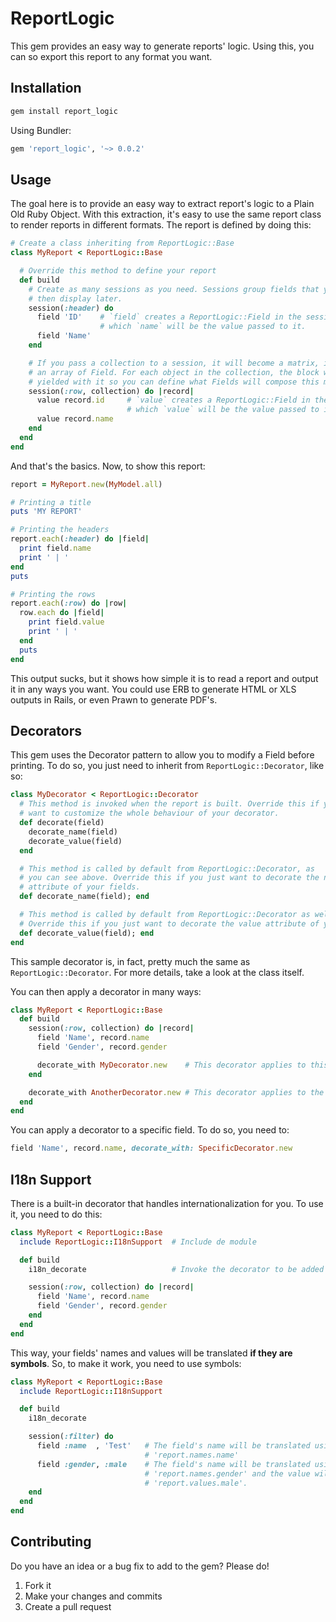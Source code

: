 # ReportLogic

This gem provides an easy way to generate reports' logic.
Using this, you can so export this report to any format you want.

## Installation

```bash
gem install report_logic
```

Using Bundler:

```ruby
gem 'report_logic', '~> 0.0.2'
```

## Usage

The goal here is to provide an easy way to extract report's logic to a Plain Old
Ruby Object. With this extraction, it's easy to use the same report class to
render reports in different formats. The report is defined by doing this:

```ruby
# Create a class inheriting from ReportLogic::Base
class MyReport < ReportLogic::Base

  # Override this method to define your report
  def build
    # Create as many sessions as you need. Sessions group fields that you can
    # then display later.
    session(:header) do
      field 'ID'    # `field` creates a ReportLogic::Field in the session,
                    # which `name` will be the value passed to it.
      field 'Name'
    end

    # If you pass a collection to a session, it will become a matrix, instead of
    # an array of Field. For each object in the collection, the block will be
    # yielded with it so you can define what Fields will compose this matrix.
    session(:row, collection) do |record|
      value record.id     # `value` creates a ReportLogic::Field in the session,
                          # which `value` will be the value passed to it.
      value record.name
    end
  end
end
```

And that's the basics. Now, to show this report:

```ruby
report = MyReport.new(MyModel.all)

# Printing a title
puts 'MY REPORT'

# Printing the headers
report.each(:header) do |field|
  print field.name
  print ' | '
end
puts

# Printing the rows
report.each(:row) do |row|
  row.each do |field|
    print field.value
    print ' | '
  end
  puts
end
```

This output sucks, but it shows how simple it is to read a report
and output it in any ways you want. You could use ERB to generate HTML or XLS
outputs in Rails, or even Prawn to generate PDF's.

## Decorators

This gem uses the Decorator pattern to allow you to modify a Field before
printing. To do so, you just need to inherit from `ReportLogic::Decorator`,
like so:

```ruby
class MyDecorator < ReportLogic::Decorator
  # This method is invoked when the report is built. Override this if you
  # want to customize the whole behaviour of your decorator.
  def decorate(field)
    decorate_name(field)
    decorate_value(field)
  end

  # This method is called by default from ReportLogic::Decorator, as
  # you can see above. Override this if you just want to decorate the name
  # attribute of your fields.
  def decorate_name(field); end

  # This method is called by default from ReportLogic::Decorator as well.
  # Override this if you just want to decorate the value attribute of your fields.
  def decorate_value(field); end
end
```

This sample decorator is, in fact, pretty much the same as
`ReportLogic::Decorator`. For more details, take a look at the class itself.

You can then apply a decorator in many ways:

```ruby
class MyReport < ReportLogic::Base
  def build
    session(:row, collection) do |record|
      field 'Name', record.name
      field 'Gender', record.gender

      decorate_with MyDecorator.new    # This decorator applies to this session
    end

    decorate_with AnotherDecorator.new # This decorator applies to the whole report
  end
end
```

You can apply a decorator to a specific field. To do so, you need to:

```ruby
field 'Name', record.name, decorate_with: SpecificDecorator.new
```

## I18n Support

There is a built-in decorator that handles internationalization for you. To use
it, you need to do this:

```ruby
class MyReport < ReportLogic::Base
  include ReportLogic::I18nSupport  # Include de module

  def build
    i18n_decorate                   # Invoke the decorator to be added

    session(:row, collection) do |record|
      field 'Name', record.name
      field 'Gender', record.gender
    end
  end
end
```

This way, your fields' names and values will be translated **if they are symbols**.
So, to make it work, you need to use symbols:

```ruby
class MyReport < ReportLogic::Base
  include ReportLogic::I18nSupport

  def build
    i18n_decorate

    session(:filter) do
      field :name  , 'Test'   # The field's name will be translated using
                              # 'report.names.name'
      field :gender, :male    # The field's name will be translated using
                              # 'report.names.gender' and the value will use
                              # 'report.values.male'.
    end
  end
end
```

## Contributing

Do you have an idea or a bug fix to add to the gem? Please do!

1. Fork it
2. Make your changes and commits
3. Create a pull request
